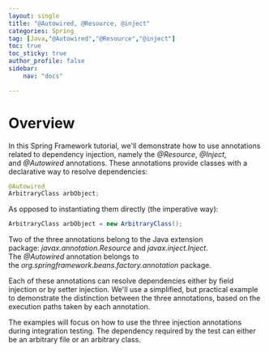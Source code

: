 ```yaml
---
layout: single
title: "@Autowired, @Resource, @inject"
categories: Spring
tag: [Java,"@Autowired","@Resource","@inject"]
toc: true
toc_sticky: true
author_profile: false
sidebar:
    nav: "docs"

---
```


# Overview

In this Spring Framework tutorial, we'll demonstrate how to use annotations related to dependency injection, namely the _@Resource_, _@Inject_, and _@Autowired_ annotations. These annotations provide classes with a declarative way to resolve dependencies:

```java
@Autowired 
ArbitraryClass arbObject;
```

As opposed to instantiating them directly (the imperative way):

```java
ArbitraryClass arbObject = new ArbitraryClass();
```

Two of the three annotations belong to the Java extension package: _javax.annotation.Resource_ and _javax.inject.Inject_. The _@Autowired_ annotation belongs to the _org.springframework.beans.factory.annotation_ package.

Each of these annotations can resolve dependencies either by field injection or by setter injection. We'll use a simplified, but practical example to demonstrate the distinction between the three annotations, based on the execution paths taken by each annotation.

The examples will focus on how to use the three injection annotations during integration testing. The dependency required by the test can either be an arbitrary file or an arbitrary class.
